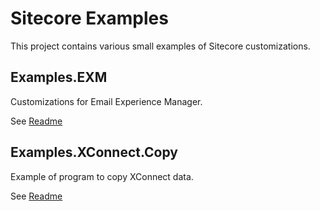 # Sitecore Examples
This project contains various small examples of Sitecore customizations.

## Examples.EXM
Customizations for Email Experience Manager.

See <a href="Examples.EXM/Readme.md">Readme</a>

## Examples.XConnect.Copy
Example of program to copy XConnect data.

See <a href="Examples.XConnect.Copy/Readme.md">Readme</a>